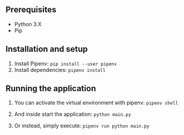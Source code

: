## Prerequisites

* Python 3.X
* Pip

## Installation and setup

1. Install Pipenv: ```pip install --user pipenv```
2. Install dependencies: ```pipenv install```

## Running the application

1. You can activate the virtual environment with pipenv: ```pipenv shell```
2. And inside start the application: ```python main.py```

1. Or instead, simply execute: ```pipenv run python main.py```
